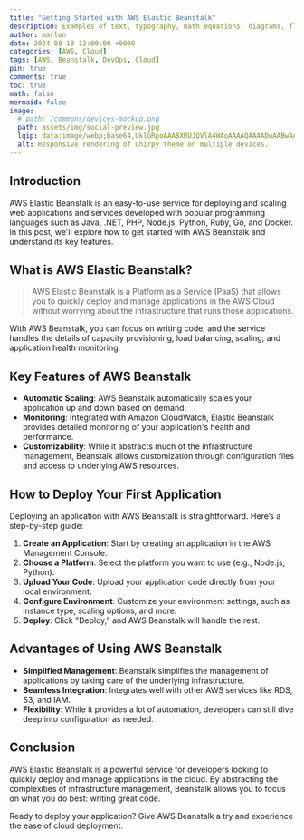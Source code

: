 ```yaml
---
title: "Getting Started with AWS Elastic Beanstalk"
description: Examples of text, typography, math equations, diagrams, flowcharts, pictures, videos, and more.
author: marlon
date: 2024-08-10 12:00:00 +0000
categories: [AWS, Cloud]
tags: [AWS, Beanstalk, DevOps, Cloud]
pin: true
comments: true
toc: true
math: false
mermaid: false
image:
  # path: /commons/devices-mockup.png
  path: assets/img/social-preview.jpg
  lqip: data:image/webp;base64,UklGRpoAAABXRUJQVlA4WAoAAAAQAAAADwAABwAAQUxQSDIAAAARL0AmbZurmr57yyIiqE8oiG0bejIYEQTgqiDA9vqnsUSI6H+oAERp2HZ65qP/VIAWAFZQOCBCAAAA8AEAnQEqEAAIAAVAfCWkAALp8sF8rgRgAP7o9FDvMCkMde9PK7euH5M1m6VWoDXf2FkP3BqV0ZYbO6NA/VFIAAAA
  alt: Responsive rendering of Chirpy theme on multiple devices.
---
```


## Introduction

AWS Elastic Beanstalk is an easy-to-use service for deploying and scaling web applications and services developed with popular programming languages such as Java, .NET, PHP, Node.js, Python, Ruby, Go, and Docker. In this post, we'll explore how to get started with AWS Beanstalk and understand its key features.

## What is AWS Elastic Beanstalk?

> AWS Elastic Beanstalk is a Platform as a Service (PaaS) that allows you to quickly deploy and manage applications in the AWS Cloud without worrying about the infrastructure that runs those applications.

With AWS Beanstalk, you can focus on writing code, and the service handles the details of capacity provisioning, load balancing, scaling, and application health monitoring.

## Key Features of AWS Beanstalk

- **Automatic Scaling**: AWS Beanstalk automatically scales your application up and down based on demand.
- **Monitoring**: Integrated with Amazon CloudWatch, Elastic Beanstalk provides detailed monitoring of your application's health and performance.
- **Customizability**: While it abstracts much of the infrastructure management, Beanstalk allows customization through configuration files and access to underlying AWS resources.

## How to Deploy Your First Application

Deploying an application with AWS Beanstalk is straightforward. Here’s a step-by-step guide:

1. **Create an Application**: Start by creating an application in the AWS Management Console.
2. **Choose a Platform**: Select the platform you want to use (e.g., Node.js, Python).
3. **Upload Your Code**: Upload your application code directly from your local environment.
4. **Configure Environment**: Customize your environment settings, such as instance type, scaling options, and more.
5. **Deploy**: Click "Deploy," and AWS Beanstalk will handle the rest.

## Advantages of Using AWS Beanstalk

- **Simplified Management**: Beanstalk simplifies the management of applications by taking care of the underlying infrastructure.
- **Seamless Integration**: Integrates well with other AWS services like RDS, S3, and IAM.
- **Flexibility**: While it provides a lot of automation, developers can still dive deep into configuration as needed.

## Conclusion

AWS Elastic Beanstalk is a powerful service for developers looking to quickly deploy and manage applications in the cloud. By abstracting the complexities of infrastructure management, Beanstalk allows you to focus on what you do best: writing great code.

Ready to deploy your application? Give AWS Beanstalk a try and experience the ease of cloud deployment.

